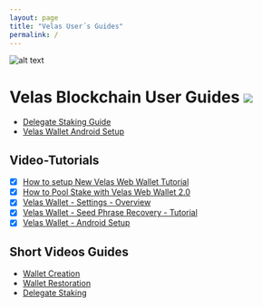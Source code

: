```yaml
---
layout: page
title: "Velas User´s Guides"
permalink: /
---
```


![alt text](https://github.com/dexempower/dexempower.github.io-velas/blob/main/assets/logos/LogoLettersmdpi.png?raw=true)

# Velas Blockchain User Guides ![](https://github.com/dexempower/dexempower.github.io-velas/blob/main/assets/logos/Booksxxxhdpi.png?raw=true)

-   [Delegate Staking Guide](https://dexempower.github.io/dexempower.github.io-velas/guides/delegate-staking/2020/11/20/velas-staking-guide)
-   [Velas Wallet Android Setup](https://dexempower.github.io/dexempower.github.io-velas/guides/android-wallet/2020/11/20/velas-wallet-android)

## Video-Tutorials

- [x] [How to setup New Velas Web Wallet Tutorial](https://www.youtube.com/watch?v=2jdA5EwQV9M&list=PLu7mShzkC4iVA9nkfV_LJxePcxrtQIiOK&index=1)
- [x] [How to Pool Stake with Velas Web Wallet 2.0](https://www.youtube.com/watch?v=7CNAUnGukgc&list=PLu7mShzkC4iVA9nkfV_LJxePcxrtQIiOK&index=2&t=63s)
- [x] [Velas Wallet - Settings - Overview](https://www.youtube.com/watch?v=7CNAUnGukgc&list=PLu7mShzkC4iVA9nkfV_LJxePcxrtQIiOK&index=2&t=63s)
- [x] [Velas Wallet - Seed Phrase Recovery - Tutorial](https://www.youtube.com/watch?v=p8HgQoY2SvQ&list=PLu7mShzkC4iVA9nkfV_LJxePcxrtQIiOK&index=4)
- [x] [Velas Wallet - Android Setup](https://www.youtube.com/watch?v=A8w5U3aUiKo&list=PLu7mShzkC4iVA9nkfV_LJxePcxrtQIiOK&index=5)

## Short Videos Guides

-   [Wallet Creation](https://twitter.com/i/status/1298186350001233920)
-   [Wallet Restoration](https://twitter.com/i/status/1298186601881669632)
-   [Delegate Staking](https://twitter.com/i/status/1298189126215151616)


